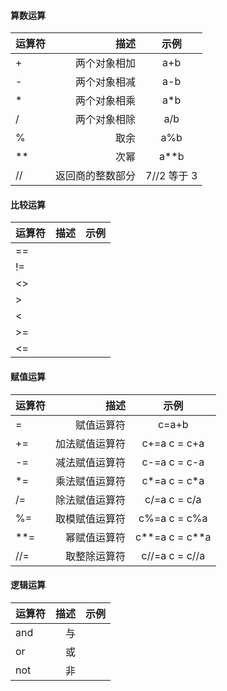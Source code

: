 
#### 算数运算
| 运算符   | 描述           |  示例      |
| -------- | -----:         | :----:     |
| +        |两个对象相加    |a+b         |
| -        |两个对象相减    |a-b         |
| *        |两个对象相乘    |a*b         |
| /        |两个对象相除    |a/b         |
| %        |取余            |a%b         |
| **       |次幂            |a**b        |
| //       |返回商的整数部分|7//2 等于 3 |
#### 比较运算
| 运算符   | 描述    |  示例  |
| -------- | -----:  | :----: |
| ==       |         |        |
| !=       |         |        |
| <>       |         |        |
| >        |         |        |
| <        |         |        |
| >=       |         |        |
| <=       |         |        |

#### 赋值运算
| 运算符   | 描述          |  示例  |
| -------- | -----:        | :----: |
| =        |赋值运算符     |c=a+b           |
| +=       |加法赋值运算符 |c+=a   c = c+a  |
| -=       |减法赋值运算符 |c-=a   c = c-a  |
| *=       |乘法赋值运算符 |c*=a   c = c*a  |
| /=       |除法赋值运算符 |c/=a   c = c/a  |
| %=       |取模赋值运算符 |c%=a   c = c%a  |
| **=      |幂赋值运算符   |c**=a   c = c**a|
| //=      |取整除运算符   |c//=a   c = c//a|
#### 逻辑运算
| 运算符   | 描述    |  示例  |
| -------- | -----:  | :----: |
| and      | 与      |        |
| or       | 或      |        |
| not      | 非      |        |
